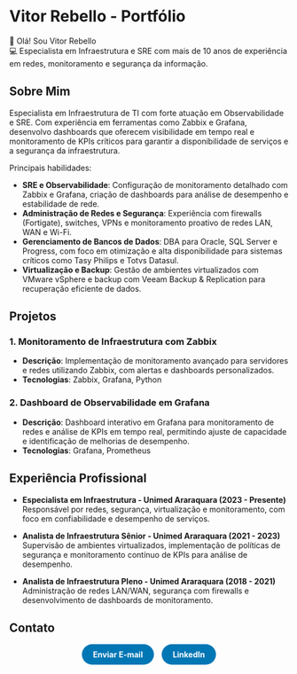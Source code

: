 # Vitor Rebello - Portfólio

👋 Olá! Sou Vitor Rebello  
💻 Especialista em Infraestrutura e SRE com mais de 10 anos de experiência em redes, monitoramento e segurança da informação.

## Sobre Mim

Especialista em Infraestrutura de TI com forte atuação em Observabilidade e SRE. Com experiência em ferramentas como Zabbix e Grafana, desenvolvo dashboards que oferecem visibilidade em tempo real e monitoramento de KPIs críticos para garantir a disponibilidade de serviços e a segurança da infraestrutura.

Principais habilidades:
- **SRE e Observabilidade**: Configuração de monitoramento detalhado com Zabbix e Grafana, criação de dashboards para análise de desempenho e estabilidade de rede.
- **Administração de Redes e Segurança**: Experiência com firewalls (Fortigate), switches, VPNs e monitoramento proativo de redes LAN, WAN e Wi-Fi.
- **Gerenciamento de Bancos de Dados**: DBA para Oracle, SQL Server e Progress, com foco em otimização e alta disponibilidade para sistemas críticos como Tasy Philips e Totvs Datasul.
- **Virtualização e Backup**: Gestão de ambientes virtualizados com VMware vSphere e backup com Veeam Backup & Replication para recuperação eficiente de dados.

## Projetos

### 1. Monitoramento de Infraestrutura com Zabbix
- **Descrição**: Implementação de monitoramento avançado para servidores e redes utilizando Zabbix, com alertas e dashboards personalizados.
- **Tecnologias**: Zabbix, Grafana, Python

### 2. Dashboard de Observabilidade em Grafana
- **Descrição**: Dashboard interativo em Grafana para monitoramento de redes e análise de KPIs em tempo real, permitindo ajuste de capacidade e identificação de melhorias de desempenho.
- **Tecnologias**: Grafana, Prometheus

## Experiência Profissional

- **Especialista em Infraestrutura - Unimed Araraquara (2023 - Presente)**  
  Responsável por redes, segurança, virtualização e monitoramento, com foco em confiabilidade e desempenho de serviços.
  
- **Analista de Infraestrutura Sênior - Unimed Araraquara (2021 - 2023)**  
  Supervisão de ambientes virtualizados, implementação de políticas de segurança e monitoramento contínuo de KPIs para análise de desempenho.

- **Analista de Infraestrutura Pleno - Unimed Araraquara (2018 - 2021)**  
  Administração de redes LAN/WAN, segurança com firewalls e desenvolvimento de dashboards de monitoramento.

## Contato

<div align="center">
  <!-- Botão de E-mail -->
  <a href="mailto:viitor.rebello@live.com" style="display: inline-block; background-color: #0077b5; color: white; padding: 10px 20px; border-radius: 20px; text-decoration: none; font-weight: bold; margin-right: 10px;">
    Enviar E-mail
  </a>
  
  <!-- Botão de LinkedIn -->
  <a href="https://www.linkedin.com/in/vitor-rebello/" style="display: inline-block; background-color: #0077b5; color: white; padding: 10px 20px; border-radius: 20px; text-decoration: none; font-weight: bold;">
    LinkedIn
  </a>
</div>


